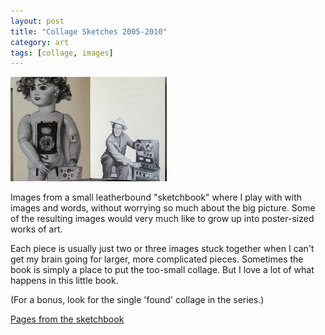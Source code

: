 ```yaml
---
layout: post
title: "Collage Sketches 2005-2010"
category: art
tags: [collage, images]
---
```

[![Sketchbook](/assets/sketchbook17.jpg)](http://sevendown.org/collage/sketches/)

Images from a small leatherbound "sketchbook" where I play with with images and words, without worrying so much about the big picture. Some of the resulting images would very much like to grow up into poster-sized works of art.

Each piece is usually just two or three images stuck together when I can't get my brain going for larger, more complicated pieces. Sometimes the book is simply a place to put the too-small collage. But I love a lot of what happens in this little book.

(For a bonus, look for the single 'found' collage in the series.)

<a href="http://sevendown.org/collage/sketches/" target="_blank">Pages from the sketchbook</a>
